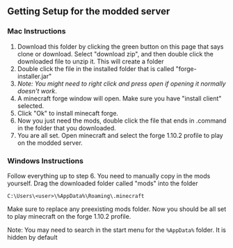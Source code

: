 ## Getting Setup for the modded server

### Mac Instructions

1. Download this folder by clicking the green button on this page that says clone or download. Select "download zip", and then double click the downloaded file to unzip it. This will create a folder
2. Double click the file in the installed folder that is called "forge-installer.jar"
3.  _Note: You might need to right click and press open if opening it normally doesn't work_.
4. A minecraft forge window will open. Make sure you have "install client" selected.
5. Click "Ok" to install minecaft forge.
6. Now you just need the mods, double click the file that ends in .command in the folder that you downloaded.
7. You are all set. Open minecraft and select the forge 1.10.2 profile to play on the modded server.

### Windows Instructions
Follow everything up to step 6. You need to manually copy in the mods yourself. Drag the downloaded folder called "mods" into the folder 

```C:\Users\<user>\%AppData%\Roaming\.minecraft```

Make sure to replace any preexisting mods folder. Now you should be all set to play minecraft on the forge 1.10.2 profile.

Note: You may need to search in the start menu for the 
```%AppData%```
folder. It is hidden by default
